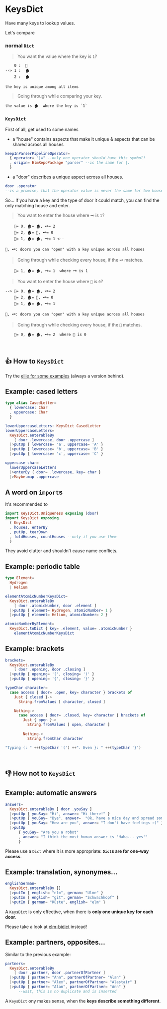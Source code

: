 # KeysDict
Have many keys to lookup values.

Let's compare


### normal `Dict`

> You want the value where the key is `1`?

        0 :  🏡
    --> 1 :  🏚
        2 :  🏚

    the key is unique among all items

> Going through while comparing your key.

    the value is 🏚  where the key is `1`

### `KeysDict`

First of all, get used to some names

- a "house" contains aspects that make it unique & aspects that can be shared across all houses
```elm
keepInParserPipelineOperator=
  { operator= "|=" --only one operator should have this symbol!
  , origin= ElmRepoPackage "parser" --is the same for |.
  }
```
- a "door" describes a unique aspect across all houses.
```elm
door .operator
--is a promise, that the operator value is never the same for two houses.
```
So... If you have a key and the type of door it could match, you can find the only matching house and enter.

> You want to enter the house where `🗝️` is `1`?

        🔑= 0, 🏠= 🏚, 🗝️= 2
        🔑= 2, 🏠= 🏡, 🗝️= 0
        🔑= 1, 🏠= 🏚, 🗝️= 1 <--

    🔑, 🗝️: doors you can "open" with a key unique across all houses

> Going through while checking every house, if the `🗝️` matches.

        🔑= 1, 🏠= 🏚, 🗝️= 1  where 🗝️ is 1   
        
> You want to enter the house where `🔑` is `0`?

    --> 🔑= 0, 🏠= 🏚, 🗝️= 2
        🔑= 2, 🏠= 🏡, 🗝️= 0
        🔑= 1, 🏠= 🏚, 🗝️= 1

    🔑, 🗝️: doors you can "open" with a key unique across all houses

> Going through while checking every house, if the `🔑` matches.

        🔑= 0, 🏠= 🏚, 🗝️= 2  where 🔑 is 0

&nbsp;


## 👍 How to `KeysDict`

Try the [ellie for some examples](https://ellie-app.com/bSmccsw3Rz2a1) (always a version behind).

## Example: cased letters
```elm
type alias CasedLetter=
  { lowercase: Char
  , uppercase: Char
  }

lowerUppercaseLetters: KeysDict CasedLetter
lowerUppercaseLetters=
  KeysDict.enterableBy
    [ door .lowercase, door .uppercase ]
  |>putUp { lowercase= 'a', uppercase= 'A' }
  |>putUp { lowercase= 'b', uppercase= 'B' }
  |>putUp { lowercase= 'c', uppercase= 'C' }

uppercase char=
  lowerUppercaseLetters
  |>enterBy { door= .lowercase, key= char }
  |>Maybe.map .uppercase
```

## A word on `import`s

It's recommended to
```elm
import KeysDict.Uniqueness exposing (door)
import KeysDict exposing
  ( KeysDict
  , houses, enterBy
  , putUp, tearDown
  , foldHouses, countHouses --only if you use them
  )
```
They avoid clutter and shouldn't cause name conflicts.

## Example: periodic table

```elm
type Element=
  Hydrogen
  | Helium

elementAtomicNumberKeysDict=
  KeysDict.enterableBy
    [ door .atomicNumber, door .element ]
  |>putUp { element= Hydrogen, atomicNumber= 1 }
  |>putUp { element= Helium, atomicNumber= 2 }

atomicNumberByElement=
  KeysDict.toDict { key= .element, value= .atomicNumber }
    elementAtomicNumberKeysDict
```

## Example: brackets

```elm
brackets=
  KeysDict.enterableBy
    [ door .opening, door .closing ]
  |>putUp { opening= '(', closing= ')' }
  |>putUp { opening= '{', closing= '}' }

typeChar character=
  case access { door= .open, key= character } brackets of
    Just { closed }->
      String.fromValues [ character, closed ]

    Nothing->
      case access { door= .closed, key= character } brackets of
        Just { open }->
          String.fromValues [ open, character ]
          
        Nothing->
          String.fromChar character

"Typing (: " ++(typeChar '(') ++". Even }: " ++(typeChar '}')
```
&nbsp;


## 👎 How not to `KeysDict`

## Example: automatic answers
```elm
answers=
  KeysDict.enterableBy [ door .youSay ]
  |>putUp { youSay= "Hi", answer= "Hi there!" }
  |>putUp { youSay= "Bye", answer=  "Ok, have a nice day and spread some love." }
  |>putUp { youSay= "How are you", answer= "I don't have feelings :(" }
  |>putUp
      { youSay= "Are you a robot"
      , answer= "I think the most human answer is 'Haha... yes'"
      }
```
Please use a `Dict` where it is more appropriate: **`Dict`s are for one-way access**.

## Example: translation, synonymes...
```elm
englishGerman=
  KeysDict.enterableBy []
  |>putIn { english= "elm", german= "Ulme" }
  |>putIn { english= "git", german= "Schwachkopf" }
  |>putIn { german= "Rüste", english= "elm" }
```
A `KeysDict` is only effective, when there is **only one unique key for each door**.

Please take a look at [elm-bidict](https://github.com/Janiczek/elm-bidict) instead!

## Example: partners, opposites...

Similar to the previous example:
```elm
partners=
  KeysDict.enterableBy
    [ door .partner, door .partnerOfPartner ]
  |>putUp { partner= "Ann", partnerOfPartner= "Alan" }
  |>putUp { partner= "Alex", partnerOfPartner= "Alastair" }
  |>putUp { partner= "Alan", partnerOfPartner= "Ann" }
      --wait, this is no duplicate and is inserted
```
A `KeysDict` ony makes sense, when the **keys describe something different**.

